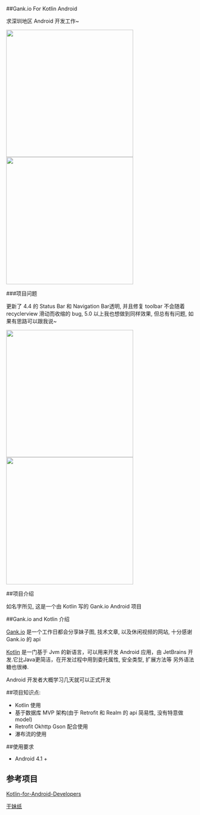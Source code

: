##Gank.io For Kotlin Android

求深圳地区 Android 开发工作~

<img src="https://raw.githubusercontent.com/YeungKC/Gank.io-for-Kotlin-Android/master/screenshots/screenshots_5.0_1.jpg" width= "340"/>

<img src="https://raw.githubusercontent.com/YeungKC/Gank.io-for-Kotlin-Android/master/screenshots/screenshots_5.0_1.jpg" width= "340"/>



###项目问题

更新了 4.4 的 Status Bar 和 Navigation Bar透明, 并且修复 toolbar 不会随着 recyclerview 滑动而收缩的 bug, 5.0 以上我也想做到同样效果, 但总有有问题, 如果有思路可以跟我说~

<img src="https://raw.githubusercontent.com/YeungKC/Gank.io-for-Kotlin-Android/master/screenshots/screenshot_4.4_1.jpg" width= "340"/>

<img src="https://raw.githubusercontent.com/YeungKC/Gank.io-for-Kotlin-Android/master/screenshots/screenshot_4.4.2_jpg" width= "340"/>



##项目介绍

如名字所见, 这是一个由 Kotlin 写的 Gank.io Android 项目



##Gank.io and Kotlin 介绍

[Gank.io](http://gank.io) 是一个工作日都会分享妹子图, 技术文章, 以及休闲视频的网站, 十分感谢 Gank.io 的 api 

[Kotlin](https://github.com/JetBrains/kotlin) 是一门基于 Jvm 的新语言，可以用来开发 Android 应用，由 JetBrains  开发.它比Java更简洁，在开发过程中用到委托属性, 安全类型, 扩展方法等 另外语法糖也很棒.

Android 开发者大概学习几天就可以正式开发



##项目知识点:

* Kotlin 使用
* 基于数据库 MVP 架构(由于 Retrofit 和 Realm 的 api 简易性, 没有特意做 model)
* Retrofit Okhttp Gson 配合使用
* 瀑布流的使用

##使用要求

* Android 4.1 +

## 参考项目

[Kotlin-for-Android-Developers](https://github.com/antoniolg/Kotlin-for-Android-Developers)

[干妹纸](https://github.com/xingrz/GankMeizhi)